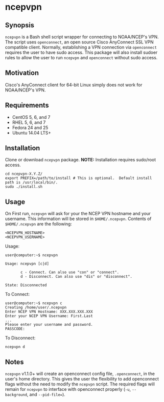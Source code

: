 # ncepvpn

## Synopsis

`ncepvpn` is a Bash shell script wrapper for connecting to NOAA/NCEP's VPN. The script uses `openconnect`, an open source Cisco AnyConnect SSL VPN compatible client. Normally, establishing a VPN connection via `openconnect` requires the user to have sudo access. This package will also install sudoer rules to allow the user to run `ncepvpn` and `openconnect` without sudo access.

## Motivation

Cisco's AnyConnect client for 64-bit Linux simply does not work for NOAA/NCEP's VPN.

## Requirements

* CentOS 5, 6, and 7
* RHEL 5, 6, and 7
* Fedora 24 and 25
* Ubuntu 14.04 LTS+

## Installation

Clone or download `ncepvpn` package.  **NOTE:**  Installation requires sudo/root access.

```shell
cd ncepvpn-X.Y.Z/
export PREFIX=/path/to/install # This is optional.  Default install path is /usr/local/bin/.
sudo ./install.sh
```

## Usage

On First run, `ncepvpn` will ask for your the NCEP VPN hostname and your username.  This information will be stored in `$HOME/.ncepvpn`.  Contents of `$HOME/.ncepvpn` are the following:

```
<NCEPVPN_HOSTNAME>
<NCEPVPN_USERNAME>
```

Usage:

```shell
user@computer:~$ ncepvpn

Usage: ncepvpn [c|d]

       c - Connect. Can also use "con" or "connect".
       d - Disconnect. Can also use "dis" or "disconnect".

State: Disconnected
```

To Connect:

```shell
user@computer:~$ ncepvpn c
Creating /home/user/.ncepvpn
Enter NCEP VPN Hostname: XXX.XXX.XXX.XXX
Enter your NCEP VPN Username: First.Last
...
Please enter your username and password.
PASSCODE:
```

To Disconnect:

```shell
ncepvpn d
```

## Notes

`ncepvpn` v1.1.0+ will create an openconnect config file, `.openconnect`, in the user's home directory.  This gives the user the flexibility to add openconnect flags without the need to modify the `ncepvpn` script.  The required flags will remain for `ncepvpn` to interface with openconnect properly (`-u`, `--background`, and `--pid-file=`).
